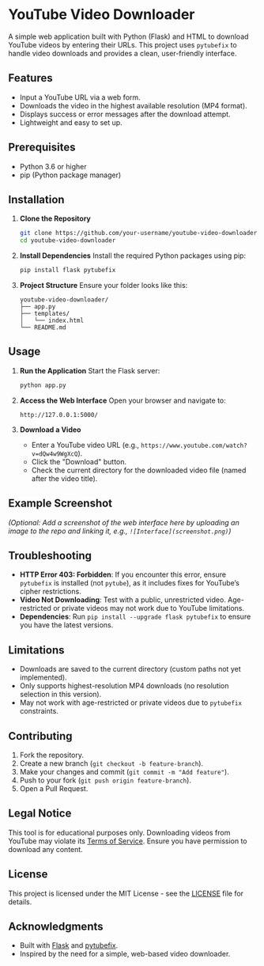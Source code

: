 
# YouTube Video Downloader

A simple web application built with Python (Flask) and HTML to download YouTube videos by entering their URLs. This project uses `pytubefix` to handle video downloads and provides a clean, user-friendly interface.

## Features
- Input a YouTube URL via a web form.
- Downloads the video in the highest available resolution (MP4 format).
- Displays success or error messages after the download attempt.
- Lightweight and easy to set up.

## Prerequisites
- Python 3.6 or higher
- pip (Python package manager)

## Installation

1. **Clone the Repository**
   ```bash
   git clone https://github.com/your-username/youtube-video-downloader.git
   cd youtube-video-downloader
   ```

2. **Install Dependencies**
   Install the required Python packages using pip:
   ```bash
   pip install flask pytubefix
   ```

3. **Project Structure**
   Ensure your folder looks like this:
   ```
   youtube-video-downloader/
   ├── app.py
   ├── templates/
   │   └── index.html
   └── README.md
   ```

## Usage

1. **Run the Application**
   Start the Flask server:
   ```bash
   python app.py
   ```

2. **Access the Web Interface**
   Open your browser and navigate to:
   ```
   http://127.0.0.1:5000/
   ```

3. **Download a Video**
   - Enter a YouTube video URL (e.g., `https://www.youtube.com/watch?v=dQw4w9WgXcQ`).
   - Click the "Download" button.
   - Check the current directory for the downloaded video file (named after the video title).

## Example Screenshot
*(Optional: Add a screenshot of the web interface here by uploading an image to the repo and linking it, e.g., `![Interface](screenshot.png)`)*

## Troubleshooting
- **HTTP Error 403: Forbidden**: If you encounter this error, ensure `pytubefix` is installed (not `pytube`), as it includes fixes for YouTube’s cipher restrictions.
- **Video Not Downloading**: Test with a public, unrestricted video. Age-restricted or private videos may not work due to YouTube limitations.
- **Dependencies**: Run `pip install --upgrade flask pytubefix` to ensure you have the latest versions.

## Limitations
- Downloads are saved to the current directory (custom paths not yet implemented).
- Only supports highest-resolution MP4 downloads (no resolution selection in this version).
- May not work with age-restricted or private videos due to `pytubefix` constraints.

## Contributing
1. Fork the repository.
2. Create a new branch (`git checkout -b feature-branch`).
3. Make your changes and commit (`git commit -m "Add feature"`).
4. Push to your fork (`git push origin feature-branch`).
5. Open a Pull Request.

## Legal Notice
This tool is for educational purposes only. Downloading videos from YouTube may violate its [Terms of Service](https://www.youtube.com/static?template=terms). Ensure you have permission to download any content.

## License
This project is licensed under the MIT License - see the [LICENSE](LICENSE) file for details.

## Acknowledgments
- Built with [Flask](https://flask.palletsprojects.com/) and [pytubefix](https://github.com/JuanBindez/pytubefix).
- Inspired by the need for a simple, web-based video downloader.



